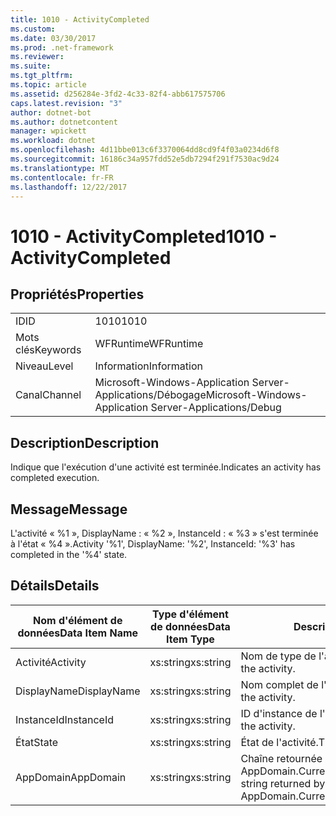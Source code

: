 ```yaml
---
title: 1010 - ActivityCompleted
ms.custom: 
ms.date: 03/30/2017
ms.prod: .net-framework
ms.reviewer: 
ms.suite: 
ms.tgt_pltfrm: 
ms.topic: article
ms.assetid: d256284e-3fd2-4c33-82f4-abb617575706
caps.latest.revision: "3"
author: dotnet-bot
ms.author: dotnetcontent
manager: wpickett
ms.workload: dotnet
ms.openlocfilehash: 4d11bbe013c6f3370064dd8cd9f4f03a0234d6f8
ms.sourcegitcommit: 16186c34a957fdd52e5db7294f291f7530ac9d24
ms.translationtype: MT
ms.contentlocale: fr-FR
ms.lasthandoff: 12/22/2017
---
```

# <a name="1010---activitycompleted"></a><span data-ttu-id="bc89f-102">1010 - ActivityCompleted</span><span class="sxs-lookup"><span data-stu-id="bc89f-102">1010 - ActivityCompleted</span></span>
## <a name="properties"></a><span data-ttu-id="bc89f-103">Propriétés</span><span class="sxs-lookup"><span data-stu-id="bc89f-103">Properties</span></span>  
  
|||  
|-|-|  
|<span data-ttu-id="bc89f-104">ID</span><span class="sxs-lookup"><span data-stu-id="bc89f-104">ID</span></span>|<span data-ttu-id="bc89f-105">1010</span><span class="sxs-lookup"><span data-stu-id="bc89f-105">1010</span></span>|  
|<span data-ttu-id="bc89f-106">Mots clés</span><span class="sxs-lookup"><span data-stu-id="bc89f-106">Keywords</span></span>|<span data-ttu-id="bc89f-107">WFRuntime</span><span class="sxs-lookup"><span data-stu-id="bc89f-107">WFRuntime</span></span>|  
|<span data-ttu-id="bc89f-108">Niveau</span><span class="sxs-lookup"><span data-stu-id="bc89f-108">Level</span></span>|<span data-ttu-id="bc89f-109">Information</span><span class="sxs-lookup"><span data-stu-id="bc89f-109">Information</span></span>|  
|<span data-ttu-id="bc89f-110">Canal</span><span class="sxs-lookup"><span data-stu-id="bc89f-110">Channel</span></span>|<span data-ttu-id="bc89f-111">Microsoft-Windows-Application Server-Applications/Débogage</span><span class="sxs-lookup"><span data-stu-id="bc89f-111">Microsoft-Windows-Application Server-Applications/Debug</span></span>|  
  
## <a name="description"></a><span data-ttu-id="bc89f-112">Description</span><span class="sxs-lookup"><span data-stu-id="bc89f-112">Description</span></span>  
 <span data-ttu-id="bc89f-113">Indique que l'exécution d'une activité est terminée.</span><span class="sxs-lookup"><span data-stu-id="bc89f-113">Indicates an activity has completed execution.</span></span>  
  
## <a name="message"></a><span data-ttu-id="bc89f-114">Message</span><span class="sxs-lookup"><span data-stu-id="bc89f-114">Message</span></span>  
 <span data-ttu-id="bc89f-115">L'activité « %1 », DisplayName : « %2 », InstanceId : « %3 » s'est terminée à l'état « %4 ».</span><span class="sxs-lookup"><span data-stu-id="bc89f-115">Activity '%1', DisplayName: '%2', InstanceId: '%3' has completed in the '%4' state.</span></span>  
  
## <a name="details"></a><span data-ttu-id="bc89f-116">Détails</span><span class="sxs-lookup"><span data-stu-id="bc89f-116">Details</span></span>  
  
|<span data-ttu-id="bc89f-117">Nom d'élément de données</span><span class="sxs-lookup"><span data-stu-id="bc89f-117">Data Item Name</span></span>|<span data-ttu-id="bc89f-118">Type d'élément de données</span><span class="sxs-lookup"><span data-stu-id="bc89f-118">Data Item Type</span></span>|<span data-ttu-id="bc89f-119">Description</span><span class="sxs-lookup"><span data-stu-id="bc89f-119">Description</span></span>|  
|--------------------|--------------------|-----------------|  
|<span data-ttu-id="bc89f-120">Activité</span><span class="sxs-lookup"><span data-stu-id="bc89f-120">Activity</span></span>|<span data-ttu-id="bc89f-121">xs:string</span><span class="sxs-lookup"><span data-stu-id="bc89f-121">xs:string</span></span>|<span data-ttu-id="bc89f-122">Nom de type de l'activité.</span><span class="sxs-lookup"><span data-stu-id="bc89f-122">The type name of the activity.</span></span>|  
|<span data-ttu-id="bc89f-123">DisplayName</span><span class="sxs-lookup"><span data-stu-id="bc89f-123">DisplayName</span></span>|<span data-ttu-id="bc89f-124">xs:string</span><span class="sxs-lookup"><span data-stu-id="bc89f-124">xs:string</span></span>|<span data-ttu-id="bc89f-125">Nom complet de l'activité.</span><span class="sxs-lookup"><span data-stu-id="bc89f-125">The display name of the activity.</span></span>|  
|<span data-ttu-id="bc89f-126">InstanceId</span><span class="sxs-lookup"><span data-stu-id="bc89f-126">InstanceId</span></span>|<span data-ttu-id="bc89f-127">xs:string</span><span class="sxs-lookup"><span data-stu-id="bc89f-127">xs:string</span></span>|<span data-ttu-id="bc89f-128">ID d'instance de l'activité.</span><span class="sxs-lookup"><span data-stu-id="bc89f-128">The instance id of the activity.</span></span>|  
|<span data-ttu-id="bc89f-129">État</span><span class="sxs-lookup"><span data-stu-id="bc89f-129">State</span></span>|<span data-ttu-id="bc89f-130">xs:string</span><span class="sxs-lookup"><span data-stu-id="bc89f-130">xs:string</span></span>|<span data-ttu-id="bc89f-131">État de l'activité.</span><span class="sxs-lookup"><span data-stu-id="bc89f-131">The state of the activity.</span></span>|  
|<span data-ttu-id="bc89f-132">AppDomain</span><span class="sxs-lookup"><span data-stu-id="bc89f-132">AppDomain</span></span>|<span data-ttu-id="bc89f-133">xs:string</span><span class="sxs-lookup"><span data-stu-id="bc89f-133">xs:string</span></span>|<span data-ttu-id="bc89f-134">Chaîne retournée par AppDomain.CurrentDomain.FriendlyName.</span><span class="sxs-lookup"><span data-stu-id="bc89f-134">The string returned by AppDomain.CurrentDomain.FriendlyName.</span></span>|
